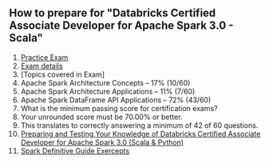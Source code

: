 ## How to prepare for "Databricks Certified Associate Developer for Apache Spark 3.0 - Scala"
1. [Practice Exam](https://files.training.databricks.com/assessments/practice-exams/PracticeExam-DCADAS3-Scala.pdf)
1. [Exam details](https://www.databricks.com/learn/certification/apache-spark-developer-associate)
1. [Topics covered in Exam]
  1. Apache Spark Architecture Concepts – 17% (10/60)
  1. Apache Spark Architecture Applications – 11% (7/60)
  1. Apache Spark DataFrame API Applications – 72% (43/60)
1. What is the minimum passing score for certification exams?
  1. Your unrounded score must be 70.00% or better. 
  1. This translates to correctly answering a minimum of 42 of 60 questions.
1. [Preparing and Testing Your Knowledge of Databricks Certified Associate Developer for Apache Spark 3.0 (Scala & Python)](https://medium.com/@mertozer94/preparing-and-testing-your-knowledge-of-databricks-apache-spark-3-0-certification-scala-python-e3605284b555)
2. [Spark Definitive Guide Exercepts](https://pages.databricks.com/rs/094-YMS-629/images/Apache-Spark-The-Definitive-Guide-Excerpts-R1.pdf?mkt_tok=MDk0LVlNUy02MjkAAAGN20XWUEzEqtpff26lId4tCbpzXSJ3w1h45Q8j4K7M8dyxIo3lphnI1fPJKsQp1loTToXFUz9fwa4Bz4Y_mpJV-nbRNFgtwNIZ8orWwtvbgWlu)
